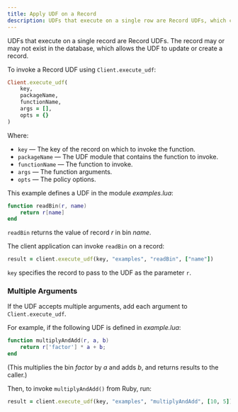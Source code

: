```yaml
---
title: Apply UDF on a Record
description: UDFs that execute on a single row are Record UDFs, which can update or create a record in the database.
---
```


UDFs that execute on a single record are Record UDFs. The record may or may not exist in the database, which allows the UDF to update or create a record.

To invoke a Record UDF using `Client.execute_udf`: 

```ruby
Client.execute_udf(
    key, 
    packageName, 
    functionName, 
    args = [],
    opts = {}
)
```

Where:
- `key` &mdash; The key of the record on which to invoke the function.
- `packageName` &mdash; The UDF module that contains the function to invoke.
- `functionName` &mdash; The function to invoke. 
- `args` &mdash; The function arguments.
- `opts` &mdash; The policy options.

This example defines a UDF in the module _examples.lua_:

```lua
function readBin(r, name)
    return r[name]
end
```

`readBin` returns the value of record _r_ in bin _name_.

The client application can invoke `readBin` on a record:

```ruby
result = client.execute_udf(key, "examples", "readBin", ["name"])
```

`key` specifies the record to pass to the UDF as the parameter `r`. 

### Multiple Arguments

If the UDF accepts multiple arguments, add each argument to `Client.execute_udf`.

For example, if the following UDF is defined in _example.lua_:

```lua
function multiplyAndAdd(r, a, b)
    return r['factor'] * a + b;
end
```

(This multiplies the bin _factor_ by _a_ and adds _b_, and returns results to the caller.)

Then, to invoke `multiplyAndAdd()` from Ruby, run:

```ruby
result = client.execute_udf(key, "examples", "multiplyAndAdd", [10, 5])
```

